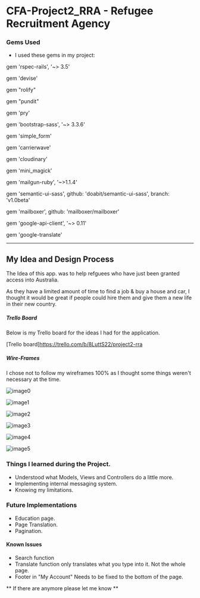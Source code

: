 # CFA-Project2_RRA - Refugee Recruitment Agency

### Gems Used

* I used these gems in my project:

gem 'rspec-rails', '~> 3.5'

gem 'devise'

gem "rolify"

gem "pundit"

gem 'pry'

gem 'bootstrap-sass', '~> 3.3.6'

gem 'simple_form'

gem 'carrierwave'

gem 'cloudinary'

gem 'mini_magick'

gem 'mailgun-ruby', '~>1.1.4'

gem 'semantic-ui-sass', github: 'doabit/semantic-ui-sass', branch: 'v1.0beta'

gem 'mailboxer', github: 'mailboxer/mailboxer'

gem 'google-api-client', '~> 0.11'

gem 'google-translate'

---------------------------------------------

## My Idea and Design Process

The Idea of this app. was to help refguees who have just been granted access into Australia.

As they have a limited amount of time to find a job & buy a house and car, I thought it would be great if people could hire them and give them a new life in their new country.

##### Trello Board
Below is my Trello board for the ideas I had for the application.

[Trello board]https://trello.com/b/8LuttS22/project2-rra

##### Wire-Frames

I chose not to follow my wireframes 100% as I thought some things weren't necessary at the time.

![image0](http://res.cloudinary.com/stefank9/image/upload/v1493111665/Screen_Shot_2017-04-14_at_2.15.39_pm_cibnco.png)

![image1](http://res.cloudinary.com/stefank9/image/upload/v1493111667/Screen_Shot_2017-04-14_at_2.17.16_pm_kdctah.png)

![image2](http://res.cloudinary.com/stefank9/image/upload/v1493111678/Screen_Shot_2017-04-14_at_2.16.36_pm_zm8s69.png)

![image3](http://res.cloudinary.com/stefank9/image/upload/v1493111673/Screen_Shot_2017-04-14_at_2.16.58_pm_wywzbc.png)

![image4](http://res.cloudinary.com/stefank9/image/upload/v1493111667/Screen_Shot_2017-04-14_at_2.16.17_pm_om4hfu.png)

![image5](http://res.cloudinary.com/stefank9/image/upload/v1493111662/Screen_Shot_2017-04-14_at_2.15.57_pm_kr28cf.png)

### Things I learned during the Project.

* Understood what Models, Views and Controllers do a little more.
* Implementing internal messaging system.
* Knowing my limitations.

### Future Implementations

* Education page.
* Page Translation.
* Pagination.

#### Known Issues

* Search function
* Translate function only translates what you type into it. Not the whole page.
* Footer in "My Account" Needs to be fixed to the bottom of the page.

** If there are anymore please let me know **
